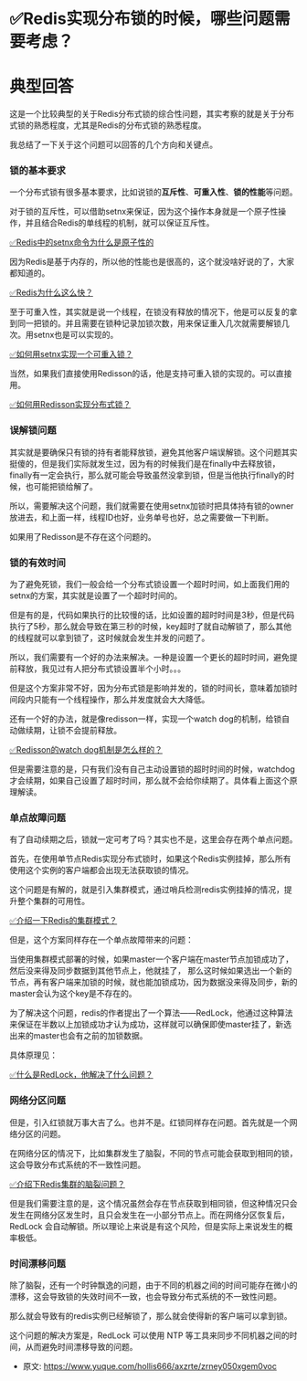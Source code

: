 # ✅Redis实现分布锁的时候，哪些问题需要考虑？
<!--page header-->

<a name="Ubunj"></a>
# 典型回答

这是一个比较典型的关于Redis分布式锁的综合性问题，其实考察的就是关于分布式锁的熟悉程度，尤其是Redis的分布式锁的熟悉程度。

我总结了一下关于这个问题可以回答的几个方向和关键点。

<a name="TZqyW"></a>
### 锁的基本要求

一个分布式锁有很多基本要求，比如说锁的**互斥性**、**可重入性**、**锁的性能**等问题。

对于锁的互斥性，可以借助setnx来保证，因为这个操作本身就是一个原子性操作，并且结合Redis的单线程的机制，就可以保证互斥性。

[✅Redis中的setnx命令为什么是原子性的](https://www.yuque.com/hollis666/axzrte/wc784r8azzgcxxi4?view=doc_embed)

因为Redis是基于内存的，所以他的性能也是很高的，这个就没啥好说的了，大家都知道的。

[✅Redis为什么这么快？](https://www.yuque.com/hollis666/axzrte/kc7dw3?view=doc_embed)

至于可重入性，其实就是说一个线程，在锁没有释放的情况下，他是可以反复的拿到同一把锁的。并且需要在锁种记录加锁次数，用来保证重入几次就需要解锁几次。用setnx也是可以实现的。

[✅如何用setnx实现一个可重入锁？](https://www.yuque.com/hollis666/axzrte/ponw7kdrqasbrgoz?view=doc_embed)


当然，如果我们直接使用Redisson的话，他是支持可重入锁的实现的。可以直接用。

[✅如何用Redisson实现分布式锁？](https://www.yuque.com/hollis666/axzrte/gdsvngueclva39ve?view=doc_embed)

<a name="qjghj"></a>
### 误解锁问题

其实就是要确保只有锁的持有者能释放锁，避免其他客户端误解锁。这个问题其实挺傻的，但是我们实际就发生过，因为有的时候我们是在finally中去释放锁，finally有一定会执行，那么就可能会导致虽然没拿到锁，但是当他执行finally的时候，也可能把锁给解了。

所以，需要解决这个问题，我们就需要在使用setnx加锁时把具体持有锁的owner放进去，和上面一样，线程ID也好，业务单号也好，总之需要做一下判断。

如果用了Redisson是不存在这个问题的。

<a name="a5zWT"></a>
### 锁的有效时间

为了避免死锁，我们一般会给一个分布式锁设置一个超时时间，如上面我们用的setnx的方案，其实就是设置了一个超时时间的。

但是有的是，代码如果执行的比较慢的话，比如设置的超时时间是3秒，但是代码执行了5秒，那么就会导致在第三秒的时候，key超时了就自动解锁了，那么其他的线程就可以拿到锁了，这时候就会发生并发的问题了。

所以，我们需要有一个好的办法来解决。一种是设置一个更长的超时时间，避免提前释放，我见过有人把分布式锁设置半个小时。。。

但是这个方案非常不好，因为分布式锁是影响并发的，锁的时间长，意味着加锁时间段内只能有一个线程操作，那么并发度就会大大降低。

还有一个好的办法，就是像redisson一样，实现一个watch dog的机制，给锁自动做续期，让锁不会提前释放。

[✅Redisson的watch dog机制是怎么样的？](https://www.yuque.com/hollis666/axzrte/fg0f0wh41g8eu5ik?view=doc_embed)

但是需要注意的是，只有我们没有自己主动设置锁的超时时间的时候，watchdog才会续期，如果自己设置了超时时间，那么就不会给你续期了。具体看上面这个原理解读。

<a name="AecZp"></a>
### 单点故障问题

有了自动续期之后，锁就一定可考了吗？其实也不是，这里会存在两个单点问题。

首先，在使用单节点Redis实现分布式锁时，如果这个Redis实例挂掉，那么所有使用这个实例的客户端都会出现无法获取锁的情况。

这个问题是有解的，就是引入集群模式，通过哨兵检测redis实例挂掉的情况，提升整个集群的可用性。

[✅介绍一下Redis的集群模式？](https://www.yuque.com/hollis666/axzrte/namhuv165lorwudw?view=doc_embed)

但是，这个方案同样存在一个单点故障带来的问题：

当使用集群模式部署的时候，如果master一个客户端在master节点加锁成功了，然后没来得及同步数据到其他节点上，他就挂了， 那么这时候如果选出一个新的节点，再有客户端来加锁的时候，就也能加锁成功，因为数据没来得及同步，新的master会认为这个key是不存在的。

为了解决这个问题，redis的作者提出了一个算法——RedLock，他通过这种算法来保证在半数以上加锁成功才认为成功，这样就可以确保即使master挂了，新选出来的master也会有之前的加锁数据。

具体原理见：

[✅什么是RedLock，他解决了什么问题？](https://www.yuque.com/hollis666/axzrte/lxzg0ubs2xpvenxw?view=doc_embed)


<a name="zf6Ba"></a>
### 网络分区问题

但是，引入红锁就万事大吉了么。也并不是。红锁同样存在问题。首先就是一个网络分区的问题。

在网络分区的情况下，比如集群发生了脑裂，不同的节点可能会获取到相同的锁，这会导致分布式系统的不一致性问题。

[✅介绍下Redis集群的脑裂问题？](https://www.yuque.com/hollis666/axzrte/zt94705fhgxs5aa0?view=doc_embed)

但是我们需要注意的是，这个情况虽然会存在节点获取到相同锁，但这种情况只会发生在网络分区发生时，且只会发生在一小部分节点上。而在网络分区恢复后，RedLock 会自动解锁。所以理论上来说是有这个风险，但是实际上来说发生的概率极低。

<a name="OxZ7q"></a>
### 时间漂移问题

除了脑裂，还有一个时钟飘逸的问题，由于不同的机器之间的时间可能存在微小的漂移，这会导致锁的失效时间不一致，也会导致分布式系统的不一致性问题。

那么就会导致有的redis实例已经解锁了，那么就会使得新的客户端可以拿到锁。

这个问题的解决方案是，RedLock 可以使用 NTP 等工具来同步不同机器之间的时间，从而避免时间漂移导致的问题。


<!--page footer-->
- 原文: <https://www.yuque.com/hollis666/axzrte/zrney050xgem0voc>